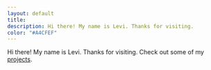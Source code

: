 ```yaml
---
layout: default
title:
description: Hi there! My name is Levi. Thanks for visiting.
color: "#A4CFEF"
---
```

Hi there! My name is Levi. Thanks for visiting. Check out some of my [projects](/projects).

